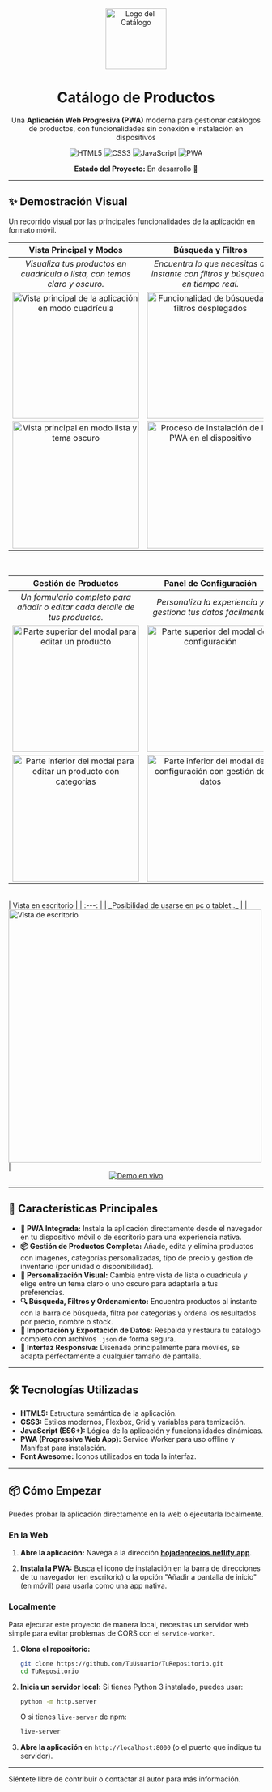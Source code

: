 <div align="center">
  <img src="./icon-512.png" alt="Logo del Catálogo" width="120">
  <h1>Catálogo de Productos</h1>
  <p>
    Una <b>Aplicación Web Progresiva (PWA)</b> moderna para gestionar catálogos de productos, con funcionalidades sin conexión e instalación en dispositivos
  </p>

  <!-- Badges Tecnológicos -->
  <p>
    <img src="https://img.shields.io/badge/HTML5-E34F26?style=for-the-badge&logo=html5&logoColor=white" alt="HTML5">
    <img src="https://img.shields.io/badge/CSS3-1572B6?style=for-the-badge&logo=css3&logoColor=white" alt="CSS3">
    <img src="https://img.shields.io/badge/JavaScript-F7DF1E?style=for-the-badge&logo=javascript&logoColor=black" alt="JavaScript">
    <img src="https://img.shields.io/badge/PWA-5A0FC8?style=for-the-badge&logo=pwa&logoColor=white" alt="PWA">
  </p>

  <p>
    <b>Estado del Proyecto:</b> En desarrollo 🚧
  </p>
</div>

---

## ✨ Demostración Visual

Un recorrido visual por las principales funcionalidades de la aplicación en formato móvil.

| Vista Principal y Modos | Búsqueda y Filtros |
| :---: | :---: |
| _Visualiza tus productos en cuadrícula o lista, con temas claro y oscuro._ | _Encuentra lo que necesitas al instante con filtros y búsqueda en tiempo real._ |
| <img src="./screenshots/01-vista-cuadricula.jpeg" alt="Vista principal de la aplicación en modo cuadrícula" width="250"> | <img src="./screenshots/02-vista-cuadricula.jpeg" alt="Funcionalidad de búsqueda y filtros desplegados" width="250"> |
| <img src="./screenshots/03-vista-lista-oscuro.jpeg" alt="Vista principal en modo lista y tema oscuro" width="250"> | <img src="./screenshots/04-instalacion-pwa.jpeg" alt="Proceso de instalación de la PWA en el dispositivo" width="250"> |

<br>

| Gestión de Productos | Panel de Configuración |
| :---: | :---: |
| _Un formulario completo para añadir o editar cada detalle de tus productos._ | _Personaliza la experiencia y gestiona tus datos fácilmente._ |
| <img src="/screenshots/05-editar-producto-parte1.jpeg" alt="Parte superior del modal para editar un producto" width="250"> | <img src="./screenshots/06-configuracion-parte1.jpeg" alt="Parte superior del modal de configuración" width="250"> |
| <img src="./screenshots/07-editar-producto-parte2.jpeg" alt="Parte inferior del modal para editar un producto con categorías" width="250"> | <img src="./screenshots/08-configuracion-parte2.jpeg" alt="Parte inferior del modal de configuración con gestión de datos" width="250"> |

<br>
| Vista en escritorio |
| :---: |
| _Posibilidad de usarse en pc o tablet.._ |
| <img src="./screenshots/09-vista-escritorio.jpeg" alt="Vista de escritorio" width="500"> |


<br>

<div align="center">
  <a href="https://hojadeprecios.netlify.app/" target="_blank">
    <img src="https://img.shields.io/badge/Ver_Demo_en_Vivo-28A745?style=for-the-badge&logo=netlify&logoColor=white" alt="Demo en vivo">
  </a>
</div>

---

## 🚀 Características Principales

- **📱 PWA Integrada:** Instala la aplicación directamente desde el navegador en tu dispositivo móvil o de escritorio para una experiencia nativa.
- **📦 Gestión de Productos Completa:** Añade, edita y elimina productos con imágenes, categorías personalizadas, tipo de precio y gestión de inventario (por unidad o disponibilidad).
- **🎨 Personalización Visual:** Cambia entre vista de lista o cuadrícula y elige entre un tema claro o uno oscuro para adaptarla a tus preferencias.
- **🔍 Búsqueda, Filtros y Ordenamiento:** Encuentra productos al instante con la barra de búsqueda, filtra por categorías y ordena los resultados por precio, nombre o stock.
- **💾 Importación y Exportación de Datos:** Respalda y restaura tu catálogo completo con archivos `.json` de forma segura.
- **📱 Interfaz Responsiva:** Diseñada principalmente para móviles, se adapta perfectamente a cualquier tamaño de pantalla.

---

## 🛠️ Tecnologías Utilizadas

* **HTML5:** Estructura semántica de la aplicación.
* **CSS3:** Estilos modernos, Flexbox, Grid y variables para temización.
* **JavaScript (ES6+):** Lógica de la aplicación y funcionalidades dinámicas.
* **PWA (Progressive Web App):** Service Worker para uso offline y Manifest para instalación.
* **Font Awesome:** Iconos utilizados en toda la interfaz.

---

## 📦 Cómo Empezar

Puedes probar la aplicación directamente en la web o ejecutarla localmente.

### En la Web

1.  **Abre la aplicación:**
    Navega a la dirección **[hojadeprecios.netlify.app](https://hojadeprecios.netlify.app/)**.

2.  **Instala la PWA:**
    Busca el icono de instalación en la barra de direcciones de tu navegador (en escritorio) o la opción "Añadir a pantalla de inicio" (en móvil) para usarla como una app nativa.

### Localmente

Para ejecutar este proyecto de manera local, necesitas un servidor web simple para evitar problemas de CORS con el `service-worker`.

1.  **Clona el repositorio:**
    ```bash
    git clone https://github.com/TuUsuario/TuRepositorio.git
    cd TuRepositorio
    ```

2.  **Inicia un servidor local:**
    Si tienes Python 3 instalado, puedes usar:
    ```bash
    python -m http.server
    ```
    O si tienes `live-server` de npm:
    ```bash
    live-server
    ```

3.  **Abre la aplicación** en `http://localhost:8000` (o el puerto que indique tu servidor).

---

Siéntete libre de contribuir o contactar al autor para más información.
